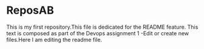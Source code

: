 # ReposAB
This is my first repository.This file is dedicated for the README feature.
This text is composed as part of the Devops assignment 1 -Edit or create new files.Here I am editing the readme file.



